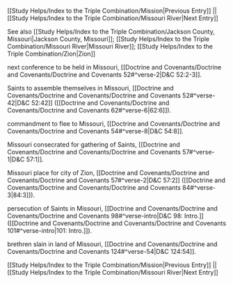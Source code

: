 [[Study Helps/Index to the Triple Combination/Mission|Previous Entry]]  ||  [[Study Helps/Index to the Triple Combination/Missouri River|Next Entry]]

 See also [[Study Helps/Index to the Triple Combination/Jackson County, Missouri|Jackson County, Missouri]]; [[Study Helps/Index to the Triple Combination/Missouri River|Missouri River]]; [[Study Helps/Index to the Triple Combination/Zion|Zion]]

 next conference to be held in Missouri, [[Doctrine and Covenants/Doctrine and Covenants/Doctrine and Covenants 52#^verse-2|D&C 52:2-3]].

 Saints to assemble themselves in Missouri, [[Doctrine and Covenants/Doctrine and Covenants/Doctrine and Covenants 52#^verse-42|D&C 52:42]] ([[Doctrine and Covenants/Doctrine and Covenants/Doctrine and Covenants 62#^verse-6|62:6]]).

 commandment to flee to Missouri, [[Doctrine and Covenants/Doctrine and Covenants/Doctrine and Covenants 54#^verse-8|D&C 54:8]].

 Missouri consecrated for gathering of Saints, [[Doctrine and Covenants/Doctrine and Covenants/Doctrine and Covenants 57#^verse-1|D&C 57:1]].

 Missouri place for city of Zion, [[Doctrine and Covenants/Doctrine and Covenants/Doctrine and Covenants 57#^verse-2|D&C 57:2]] ([[Doctrine and Covenants/Doctrine and Covenants/Doctrine and Covenants 84#^verse-3|84:3]]).

 persecution of Saints in Missouri, [[Doctrine and Covenants/Doctrine and Covenants/Doctrine and Covenants 98#^verse-intro|D&C 98: Intro.]] ([[Doctrine and Covenants/Doctrine and Covenants/Doctrine and Covenants 101#^verse-intro|101: Intro.]]).

 brethren slain in land of Missouri, [[Doctrine and Covenants/Doctrine and Covenants/Doctrine and Covenants 124#^verse-54|D&C 124:54]].

[[Study Helps/Index to the Triple Combination/Mission|Previous Entry]]  ||  [[Study Helps/Index to the Triple Combination/Missouri River|Next Entry]]